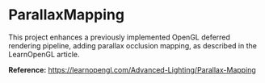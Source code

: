 # ParallaxMapping

This project enhances a previously implemented OpenGL deferred rendering pipeline, adding parallax occlusion mapping, as described in the LearnOpenGL article.

**Reference:**
https://learnopengl.com/Advanced-Lighting/Parallax-Mapping
